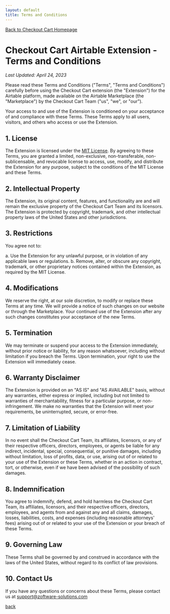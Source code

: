 ```yaml
---
layout: default
title: Terms and Conditions
---
```


[Back to Checkout Cart Homepage](./)

# Checkout Cart Airtable Extension - Terms and Conditions

_Last Updated: April 24, 2023_

Please read these Terms and Conditions ("Terms", "Terms and Conditions") carefully before using the Checkout Cart extension (the "Extension") for the Airtable platform, made available on the Airtable Marketplace (the "Marketplace") by the Checkout Cart Team ("us", "we", or "our").

Your access to and use of the Extension is conditioned on your acceptance of and compliance with these Terms. These Terms apply to all users, visitors, and others who access or use the Extension.

## 1. License

The Extension is licensed under the [MIT License](https://opensource.org/licenses/MIT). By agreeing to these Terms, you are granted a limited, non-exclusive, non-transferable, non-sublicensable, and revocable license to access, use, modify, and distribute the Extension for any purpose, subject to the conditions of the MIT License and these Terms.

## 2. Intellectual Property

The Extension, its original content, features, and functionality are and will remain the exclusive property of the Checkout Cart Team and its licensors. The Extension is protected by copyright, trademark, and other intellectual property laws of the United States and other jurisdictions.

## 3. Restrictions

You agree not to:

a. Use the Extension for any unlawful purpose, or in violation of any applicable laws or regulations.
b. Remove, alter, or obscure any copyright, trademark, or other proprietary notices contained within the Extension, as required by the MIT License.

## 4. Modifications

We reserve the right, at our sole discretion, to modify or replace these Terms at any time. We will provide a notice of such changes on our website or through the Marketplace. Your continued use of the Extension after any such changes constitutes your acceptance of the new Terms.

## 5. Termination

We may terminate or suspend your access to the Extension immediately, without prior notice or liability, for any reason whatsoever, including without limitation if you breach the Terms. Upon termination, your right to use the Extension will immediately cease.

## 6. Warranty Disclaimer

The Extension is provided on an "AS IS" and "AS AVAILABLE" basis, without any warranties, either express or implied, including but not limited to warranties of merchantability, fitness for a particular purpose, or non-infringement. We make no warranties that the Extension will meet your requirements, be uninterrupted, secure, or error-free.

## 7. Limitation of Liability

In no event shall the Checkout Cart Team, its affiliates, licensors, or any of their respective officers, directors, employees, or agents be liable for any indirect, incidental, special, consequential, or punitive damages, including without limitation, loss of profits, data, or use, arising out of or related to your use of the Extension or these Terms, whether in an action in contract, tort, or otherwise, even if we have been advised of the possibility of such damages.

## 8. Indemnification

You agree to indemnify, defend, and hold harmless the Checkout Cart Team, its affiliates, licensors, and their respective officers, directors, employees, and agents from and against any and all claims, damages, losses, liabilities, costs, and expenses (including reasonable attorneys' fees) arising out of or related to your use of the Extension or your breach of these Terms.

## 9. Governing Law

These Terms shall be governed by and construed in accordance with the laws of the United States, without regard to its conflict of law provisions.

## 10. Contact Us

If you have any questions or concerns about these Terms, please contact us at support@zoftware-solutions.com 

[back](./)
